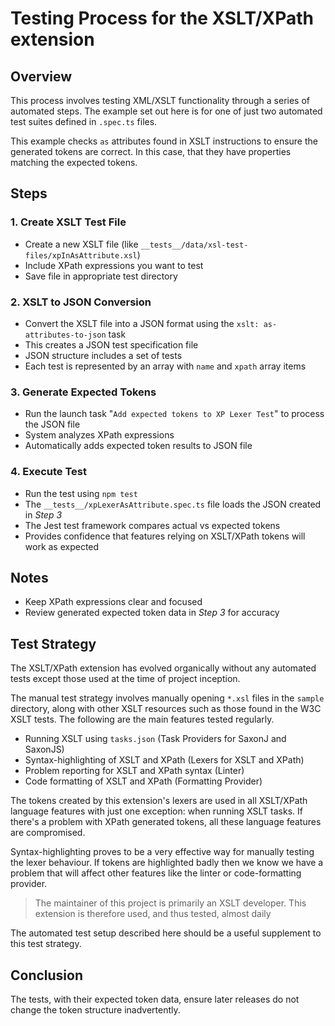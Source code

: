 # Testing Process for the XSLT/XPath extension

## Overview
This process involves testing XML/XSLT functionality through a series of automated steps.
The example set out here is for one of just two automated test suites defined in `.spec.ts` files.

This example checks `as` attributes found in XSLT instructions to ensure the generated tokens
are correct. In this case, that they have properties matching the expected tokens.


## Steps

### 1. Create XSLT Test File
- Create a new XSLT file (like `__tests__/data/xsl-test-files/xpInAsAttribute.xsl`)
- Include XPath expressions you want to test
- Save file in appropriate test directory

### 2. XSLT to JSON Conversion
- Convert the XSLT file into a JSON format using the `xslt: as-attributes-to-json` task
- This creates a JSON test specification file
- JSON structure includes a set of tests
- Each test is represented by an array with `name` and `xpath` array items

### 3. Generate Expected Tokens 
- Run the launch task "`Add expected tokens to XP Lexer Test`" to process the JSON file
- System analyzes XPath expressions
- Automatically adds expected token results to JSON file

### 4. Execute Test
- Run the test using `npm test`
- The `__tests__/xpLexerAsAttribute.spec.ts` file loads the JSON created in *Step 3*
- The Jest test framework compares actual vs expected tokens
- Provides confidence that features relying on XSLT/XPath tokens will work as expected

## Notes
- Keep XPath expressions clear and focused
- Review generated expected token data in _Step 3_ for accuracy

## Test Strategy
The XSLT/XPath extension has evolved organically without any automated tests except those used
at the time of project inception.

The manual test strategy involves manually opening `*.xsl` files in the `sample` directory, along with other
XSLT resources such as those found in the W3C XSLT tests. The following are the main features tested regularly.

- Running XSLT using `tasks.json` (Task Providers for SaxonJ and SaxonJS)
- Syntax-highlighting of XSLT and XPath (Lexers for XSLT and XPath)
- Problem reporting for XSLT and XPath syntax (Linter)
- Code formatting of XSLT and XPath (Formatting Provider)

The tokens created by this extension's lexers are used in all XSLT/XPath language features with just one exception:
when running XSLT tasks. If there's a problem with XPath generated tokens, all these language features are compromised.

Syntax-highlighting proves to be a very effective way for manually testing the lexer behaviour. If tokens are highlighted
badly then we know we have a problem that will affect other features like the linter or code-formatting provider.

> The maintainer of this project is primarily an XSLT developer. This extension is therefore used, and thus tested, almost daily



The automated test setup described here should be a useful supplement to this test strategy.


## Conclusion
The tests, with their expected token data, ensure later releases do not
change the token structure inadvertently.